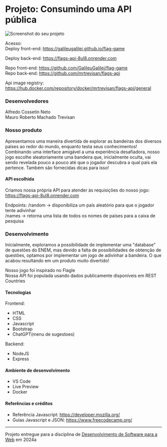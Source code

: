 # Projeto: Consumindo uma API pública

![Screenshot do seu projeto](https://github.com/elc1090/project2-2024a-alfredo-e-mauro/assets/76018038/9cfdc9a1-eee6-4983-b50f-cb69b3784bf3)


Acesso:  
Deploy front-end: https://galileugalilei.github.io/flag-game

Deploy back-end: https://flags-api-8ul8.onrender.com

Repo front-end: https://github.com/GalileuGalilei/flag-game  
Repo back-end: https://github.com/mrtrevisan/flags-api 

Api image registry: https://hub.docker.com/repository/docker/mrtrevisan/flags-api/general

### Desenvolvedores
Alfredo Cossetin Neto  
Mauro Roberto Machado Trevisan

### Nosso produto

Apresentamos uma maneira divertida de explorar as bandeiras dos diversos países ao redor do mundo, enquanto testa seus conhecimentos! Combinando uma interface amigável a uma experiência desafiadora, nosso jogo escolhe aleatoriamente uma bandeira que, inicialmente oculta, vai sendo revelada pouco a pouco até que o jogador descubra a qual país ela pertence. Também são fornecidas dicas para isso! 

#### API escolhida

Criamos nossa própria API para atender às requisições do nosso jogo:
https://flags-api-8ul8.onrender.com

Endpoints: 
/random -> disponibiliza um país aleatório para que o jogador tente adivinhar  
/names -> retorna uma lista de todos os nomes de países para a caixa de pesquisa

### Desenvolvimento

Inicialmente, exploramos a possibilidade de implementar uma "database" de questões do ENEM, mas devido a falta de possibilidades de obtenção de questões, optamos por implementar um jogo de adivinhar a bandeira. O que acabou resultando em um produto muito divertido!

Nosso jogo foi inspirado no <a src="https://www.flagle.io/">Flagle</a>  
Nossa API foi populada usando dados publicamente disponíveis em <a src="https://restcountries.com/">REST Countries</a>

#### Tecnologias

Frontend:
- HTML
- CSS
- Javascript
- Bootstrap
- ChatGPT(menu de sugestoes)

Backend:
- NodeJS
- Express

#### Ambiente de desenvolvimento

- VS Code
- Live Preview
- Docker

#### Referências e créditos

- Referência Javascript: https://developer.mozilla.org/
- Guias Javascript e JSON: https://www.freecodecamp.org/

---
Projeto entregue para a disciplina de [Desenvolvimento de Software para a Web](http://github.com/andreainfufsm/elc1090-2024a) em 2024a
